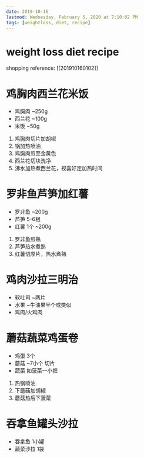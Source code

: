 ```yaml
---
date: 2019-10-16
lastmod: Wednesday, February 5, 2020 at 7:10:02 PM
tags: [weightloss, diet, recipe]
---
```

# weight loss diet recipe

shopping reference: [[201910160102]]

# 鸡胸肉西兰花米饭

* 鸡胸肉	~250g
* 西兰花	~100g
* 米饭	~50g

1. 鸡胸肉切片加胡椒
2. 锅加热喷油
3. 鸡胸肉煎至金黄色
4. 西兰花切块洗净
5. 沸水加热煮西兰花，视喜好定加热时间

# 罗非鱼芦笋加红薯

* 罗非鱼	~200g
* 芦笋	5-6根
* 红薯	1个 ~200g

1. 罗非鱼煎熟
2. 芦笋热水煮熟
3. 红薯切厚片，热水煮熟

# 鸡肉沙拉三明治

* 软吐司 ~两片
* 水果	~牛油果半个或类似
* 鸡肉/火鸡肉

# 蘑菇蔬菜鸡蛋卷

* 鸡蛋	3个
* 蘑菇	~7小个 切片
* 蔬菜	如菠菜一小把

1. 热锅喷油
2. 下蘑菇加胡椒
3. 蘑菇热后下菠菜

# 吞拿鱼罐头沙拉

* 吞拿鱼		1小罐
* 蔬菜沙拉	1袋

